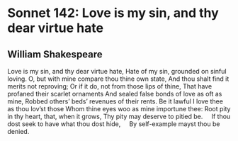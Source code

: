 # Sonnet 142: Love is my sin, and thy dear virtue hate
## William Shakespeare
Love is my sin, and thy dear virtue hate,
Hate of my sin, grounded on sinful loving.
O, but with mine compare thou thine own state,
And thou shalt find it merits not reproving;
Or if it do, not from those lips of thine,
That have profaned their scarlet ornaments
And sealed false bonds of love as oft as mine,
Robbed others’ beds’ revenues of their rents.
Be it lawful I love thee as thou lov’st those
Whom thine eyes woo as mine importune thee:
Root pity in thy heart, that, when it grows,
Thy pity may deserve to pitied be.
    If thou dost seek to have what thou dost hide,
    By self-example mayst thou be denied.